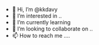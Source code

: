 - 👋 Hi, I’m @kkdavy 
- 👀 I’m interested in ..
- 🌱 I’m currently learning 
- 💞️ I’m looking to collaborate on ..
- 📫 How to reach me ....

<!---
kkdavy/kkdavy is a ✨ special ✨ repository because its `README.md` (this file) appears on your GitHub profile.
You can click the Preview link to take a look at your changes.
--->
